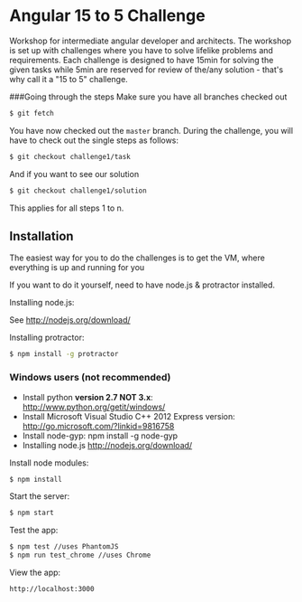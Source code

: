 # Angular 15 to 5 Challenge
Workshop for intermediate angular developer and architects. The workshop is set up with challenges where you have to solve lifelike problems and requirements. Each challenge is designed to have 15min for solving the given tasks while 5min are reserved for review of the/any solution - that's why call it a "15 to 5" challenge.

###Going through the steps
Make sure you have all branches checked out
```sh
$ git fetch
```

You have now checked out the `master` branch. During the challenge, you will have to check out the single steps as follows:


```sh
$ git checkout challenge1/task
```
And if you want to see our solution

```sh
$ git checkout challenge1/solution
```
This applies for all steps 1 to n.


## Installation
The easiest way for you to do the challenges is to get the VM, where everything is up and running for you

If you want to do it yourself, need to have node.js & protractor installed.

Installing node.js: 

See http://nodejs.org/download/

Installing protractor:

```sh
$ npm install -g protractor
```

### Windows users (not recommended)

- Install python **version 2.7 NOT 3.x**: http://www.python.org/getit/windows/
- Install Microsoft Visual Studio C++ 2012 Express version: http://go.microsoft.com/?linkid=9816758
- Install node-gyp: npm install -g node-gyp
- Installing node.js http://nodejs.org/download/


Install node modules:
```sh
$ npm install
```

Start the server:
```sh
$ npm start
```

Test the app:
```sh
$ npm test //uses PhantomJS
$ npm run test_chrome //uses Chrome
```

View the app:
```
http://localhost:3000
```